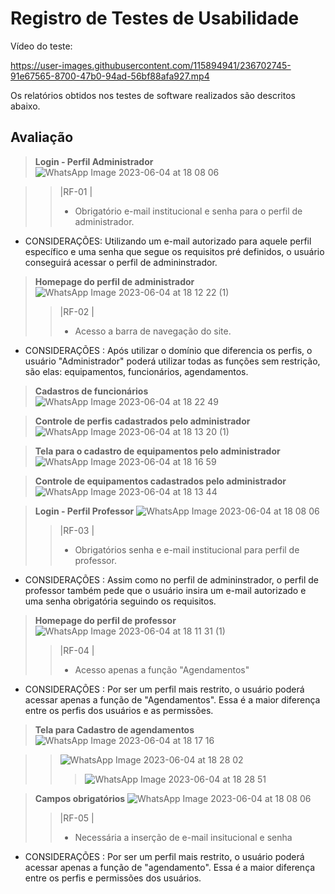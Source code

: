 # Registro de Testes de Usabilidade

Vídeo do teste:

https://user-images.githubusercontent.com/115894941/236702745-91e67565-8700-47b0-94ad-56bf88afa927.mp4


Os relatórios obtidos nos testes de software realizados são descritos abaixo.

## Avaliação

> **Login - Perfil Administrador**
> ![WhatsApp Image 2023-06-04 at 18 08 06](https://github.com/ICEI-PUC-Minas-PMV-ADS/pmv-ads-2023-1-e2-proj-int-t3-pmv-ads-2023-1-e3-proj-int-t3-time2-agd/assets/114964435/a3e591a4-9d93-435d-85de-17f167a07870)

>> |RF-01 |
>> - Obrigatório e-mail institucional e senha para o perfil de administrador.

* CONSIDERAÇÕES: Utilizando um e-mail autorizado para aquele perfil específico e uma senha que segue os requisitos pré definidos, o usuário conseguirá acessar o perfil de admininstrador.


> **Homepage do perfil de administrador**
> ![WhatsApp Image 2023-06-04 at 18 12 22 (1)](https://github.com/ICEI-PUC-Minas-PMV-ADS/pmv-ads-2023-1-e2-proj-int-t3-pmv-ads-2023-1-e3-proj-int-t3-time2-agd/assets/114964435/8643faa5-e6c2-4402-b7db-0d72533dbdd4)
>> |RF-02 |
>> - Acesso a barra de navegação do site.

* CONSIDERAÇÕES : Após utilizar o domínio que diferencia os perfis, o usuário "Administrador" poderá utilizar todas as funções sem restrição, são elas: equipamentos, funcionários, agendamentos.  


> **Cadastros de funcionários**
>![WhatsApp Image 2023-06-04 at 18 22 49](https://github.com/ICEI-PUC-Minas-PMV-ADS/pmv-ads-2023-1-e2-proj-int-t3-pmv-ads-2023-1-e3-proj-int-t3-time2-agd/assets/114964435/72136e0a-5b32-4294-a535-278c02173707)


> **Controle de perfis cadastrados pelo administrador**
>![WhatsApp Image 2023-06-04 at 18 13 20 (1)](https://github.com/ICEI-PUC-Minas-PMV-ADS/pmv-ads-2023-1-e2-proj-int-t3-pmv-ads-2023-1-e3-proj-int-t3-time2-agd/assets/114964435/35e6928c-918f-4765-8003-fa3eb20c97b3)


> **Tela para o cadastro de equipamentos pelo administrador**
>![WhatsApp Image 2023-06-04 at 18 16 59](https://github.com/ICEI-PUC-Minas-PMV-ADS/pmv-ads-2023-1-e2-proj-int-t3-pmv-ads-2023-1-e3-proj-int-t3-time2-agd/assets/114964435/4be35684-e226-4861-ae6e-f53d5e160a4e)


> **Controle de equipamentos cadastrados pelo administrador**
>![WhatsApp Image 2023-06-04 at 18 13 44](https://github.com/ICEI-PUC-Minas-PMV-ADS/pmv-ads-2023-1-e2-proj-int-t3-pmv-ads-2023-1-e3-proj-int-t3-time2-agd/assets/114964435/0747dc3f-e2aa-4ae9-9f61-bf3586bcedd3)



> **Login - Perfil Professor**
> ![WhatsApp Image 2023-06-04 at 18 08 06](https://github.com/ICEI-PUC-Minas-PMV-ADS/pmv-ads-2023-1-e2-proj-int-t3-pmv-ads-2023-1-e3-proj-int-t3-time2-agd/assets/114964435/a3e591a4-9d93-435d-85de-17f167a07870)
>> |RF-03 |
>> - Obrigatórios senha e e-mail institucional para perfil de professor.

* CONSIDERAÇÕES : Assim como no perfil de admininstrador, o perfil de professor também pede que o usuário insira um e-mail autorizado e uma senha obrigatória seguindo os requisitos.


> **Homepage do perfil de professor**
> ![WhatsApp Image 2023-06-04 at 18 11 31 (1)](https://github.com/ICEI-PUC-Minas-PMV-ADS/pmv-ads-2023-1-e2-proj-int-t3-pmv-ads-2023-1-e3-proj-int-t3-time2-agd/assets/114964435/932b5be7-2f63-4595-bce0-dac5c0f43416)
>> |RF-04 |
>> - Acesso apenas a função "Agendamentos"

* CONSIDERAÇÕES : Por ser um perfil mais restrito, o usuário poderá acessar apenas a função de "Agendamentos". Essa é a maior diferença entre os perfis dos usuários e as permissões.



> **Tela para Cadastro de agendamentos**
> ![WhatsApp Image 2023-06-04 at 18 17 16](https://github.com/ICEI-PUC-Minas-PMV-ADS/pmv-ads-2023-1-e2-proj-int-t3-pmv-ads-2023-1-e3-proj-int-t3-time2-agd/assets/114964435/18bb0b47-8856-4843-8cb6-dc6195a6fa74)

>> ![WhatsApp Image 2023-06-04 at 18 28 02](https://github.com/ICEI-PUC-Minas-PMV-ADS/pmv-ads-2023-1-e2-proj-int-t3-pmv-ads-2023-1-e3-proj-int-t3-time2-agd/assets/114964435/d1461b16-7200-419e-8c77-5791740a8565)
>>> ![WhatsApp Image 2023-06-04 at 18 28 51](https://github.com/ICEI-PUC-Minas-PMV-ADS/pmv-ads-2023-1-e2-proj-int-t3-pmv-ads-2023-1-e3-proj-int-t3-time2-agd/assets/114964435/317ca95f-a71c-4aa1-8db5-d278c770d03f)




> **Campos obrigatórios**
> ![WhatsApp Image 2023-06-04 at 18 08 06](https://github.com/ICEI-PUC-Minas-PMV-ADS/pmv-ads-2023-1-e2-proj-int-t3-pmv-ads-2023-1-e3-proj-int-t3-time2-agd/assets/114964435/a3e591a4-9d93-435d-85de-17f167a07870)
>> |RF-05 |
>> - Necessária a inserção de e-mail insitucional e senha 

* CONSIDERAÇÕES : Por ser um perfil mais restrito, o usuário poderá acessar apenas a função de "agendamento". Essa é a maior diferença entre os perfis e permissões dos usuários.

